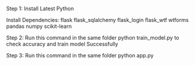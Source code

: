 Step 1:
Install Latest Python

Install Dependencies:
flask
flask_sqlalchemy
flask_login
flask_wtf
wtforms
pandas
numpy
scikit-learn

Step 2:
Run this command in the same folder
python train_model.py
to check accuracy and train model Successfully

Step 3:
Run this command in the same folder
python app.py
